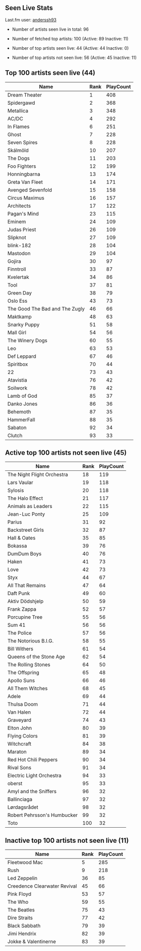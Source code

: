 ## Seen Live Stats

Last.fm user: [anderssh93](https://www.last.fm/user/anderssh93)

- Number of artists seen live in total: 96

- Number of fetched top artists: 100 (Active: 89 Inactive: 11)

- Number of top artists seen live: 44 (Active: 44 Inactive: 0)

- Number of top artists not seen live: 56 (Active: 45 Inactive: 11)

## Top 100 artists seen live (44)

Name                           | Rank | PlayCount
------------------------------ | ---- | ---------
Dream Theater                  | 1    | 408      
Spidergawd                     | 2    | 368      
Metallica                      | 3    | 348      
AC/DC                          | 4    | 292      
In Flames                      | 6    | 251      
Ghost                          | 7    | 228      
Seven Spires                   | 8    | 228      
Skálmöld                       | 10   | 207      
The Dogs                       | 11   | 203      
Foo Fighters                   | 12   | 199      
Honningbarna                   | 13   | 174      
Greta Van Fleet                | 14   | 171      
Avenged Sevenfold              | 15   | 158      
Circus Maximus                 | 16   | 157      
Architects                     | 17   | 122      
Pagan's Mind                   | 23   | 115      
Eminem                         | 24   | 109      
Judas Priest                   | 26   | 109      
Slipknot                       | 27   | 109      
blink-182                      | 28   | 104      
Mastodon                       | 29   | 104      
Gojira                         | 30   | 97       
Finntroll                      | 33   | 87       
Kvelertak                      | 34   | 86       
Tool                           | 37   | 81       
Green Day                      | 38   | 79       
Oslo Ess                       | 43   | 73       
The Good The Bad and The Zugly | 46   | 66       
Maktkamp                       | 48   | 63       
Snarky Puppy                   | 51   | 58       
Mall Girl                      | 54   | 56       
The Winery Dogs                | 60   | 55       
Leo                            | 63   | 53       
Def Leppard                    | 67   | 46       
Spiritbox                      | 70   | 44       
22                             | 73   | 43       
Atavistia                      | 76   | 42       
Soilwork                       | 78   | 42       
Lamb of God                    | 85   | 37       
Danko Jones                    | 86   | 36       
Behemoth                       | 87   | 35       
HammerFall                     | 88   | 35       
Sabaton                        | 92   | 34       
Clutch                         | 93   | 33       

## Active top 100 artists not seen live (45)

Name                        | Rank | PlayCount
--------------------------- | ---- | ---------
The Night Flight Orchestra  | 18   | 119      
Lars Vaular                 | 19   | 118      
Sylosis                     | 20   | 118      
The Halo Effect             | 21   | 117      
Animals as Leaders          | 22   | 115      
Jean-Luc Ponty              | 25   | 109      
Parius                      | 31   | 92       
Backstreet Girls            | 32   | 87       
Hall & Oates                | 35   | 85       
Bokassa                     | 39   | 76       
DumDum Boys                 | 40   | 76       
Haken                       | 41   | 73       
Love                        | 42   | 73       
Styx                        | 44   | 67       
All That Remains            | 47   | 64       
Daft Punk                   | 49   | 60       
Aktiv Dödshjelp             | 50   | 59       
Frank Zappa                 | 52   | 57       
Porcupine Tree              | 55   | 56       
Sum 41                      | 56   | 56       
The Police                  | 57   | 56       
The Notorious B.I.G.        | 58   | 55       
Bill Withers                | 61   | 54       
Queens of the Stone Age     | 62   | 54       
The Rolling Stones          | 64   | 50       
The Offspring               | 65   | 48       
Apollo Suns                 | 66   | 46       
All Them Witches            | 68   | 45       
Adele                       | 69   | 44       
Thulsa Doom                 | 71   | 44       
Van Halen                   | 72   | 44       
Graveyard                   | 74   | 43       
Elton John                  | 80   | 39       
Flying Colors               | 81   | 39       
Witchcraft                  | 84   | 38       
Maraton                     | 89   | 34       
Red Hot Chili Peppers       | 90   | 34       
Rival Sons                  | 91   | 34       
Electric Light Orchestra    | 94   | 33       
oberst                      | 95   | 33       
Amyl and the Sniffers       | 96   | 32       
Ballinciaga                 | 97   | 32       
Lørdagsrådet                | 98   | 32       
Robert Pehrsson's Humbucker | 99   | 32       
Toto                        | 100  | 32       

## Inactive top 100 artists not seen live (11)

Name                         | Rank | PlayCount
---------------------------- | ---- | ---------
Fleetwood Mac                | 5    | 285      
Rush                         | 9    | 218      
Led Zeppelin                 | 36   | 85       
Creedence Clearwater Revival | 45   | 66       
Pink Floyd                   | 53   | 57       
The Who                      | 59   | 55       
The Beatles                  | 75   | 43       
Dire Straits                 | 77   | 42       
Black Sabbath                | 79   | 39       
Jimi Hendrix                 | 82   | 39       
Jokke & Valentinerne         | 83   | 39       
